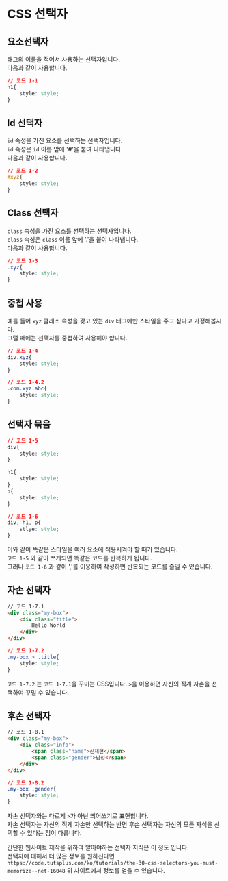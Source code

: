 # CSS 선택자

## 요소선택자

태그의 이름을 적어서 사용하는 선택자입니다.\
다음과 같이 사용합니다.

```css
// 코드 1-1
h1{
    style: style;
}
```

## Id 선택자

`id` 속성을 가진 요소를 선택하는 선택자입니다.\
`id` 속성은 `id` 이름 앞에 '#'을 붙여 나타냅니다.\
다음과 같이 사용합니다.

```css
// 코드 1-2
#xyz{
    style: style;
}
```

## Class 선택자

`class` 속성을 가진 요소를 선택하는 선택자입니다.\
`class` 속성은 `class` 이름 앞에 '.'을 붙여 나타냅니다.\
다음과 같이 사용합니다.

```css
// 코드 1-3
.xyz{
    style: style;
}
```

## 중첩 사용

예를 들어 `xyz` 클래스 속성을 갖고 있는 `div` 태그에만 스타일을 주고 싶다고 가정해봅시다.\
그럴 때에는 선택자를 중첩하여 사용해야 합니다.

```css
// 코드 1-4
div.xyz{
    style: style;
}
```

```css
// 코드 1-4.2
.com.xyz.abc{
    style: style;
}
```

## 선택자 묶음


```css
// 코드 1-5
div{
    style: style;
}

h1{
    style: style;
}
p{
    style: style;
}
```

```css
// 코드 1-6
div, h1, p{
    stlye: style;
}
```

이와 같이 똑같은 스타일을 여러 요소에 적용시켜야 할 때가 있습니다.\
`코드 1-5` 와 같이 쓰게되면 똑같은 코드를 반복하게 됩니다.\
그러나 `코드 1-6` 과 같이 ','를 이용하여 작성하면 반복되는 코드를 줄일 수 있습니다.

## 자손 선택자
```html
// 코드 1-7.1 
<div class="my-box">
    <div class="title">
        Hello World
    </div>
</div>
```

```css
// 코드 1-7.2
.my-box > .title{
    style: style;
}
```

`코드 1-7.2` 는 `코드 1-7.1`을 꾸미는 CSS입니다.
`>`을 이용하면 자신의 직계 자손을 선택하여 꾸밀 수 있습니다.

## 후손 선택자
```html
// 코드 1-8.1
<div class="my-box">
    <div class="info">
        <span class="name">신재헌</span>
        <span class="gender">남성</span>
    </div>
</div>
```

```css
// 코드 1-8.2
.my-box .gender{
    style: style;
}
```

자손 선택자와는 다르게 `>`가 아닌 띄어쓰기로 표현합니다.\
자손 선택자는 자신의 직계 자손만 선택하는 반면 후손 선택자는 자신의 모든 자식을 선택할 수 있다는 점이 다릅니다.

간단한 웹사이트 제작을 위하여 알아야하는 선택자 지식은 이 정도 입니다.\
선택자에 대해서 더 많은 정보를 원하신다면 
`https://code.tutsplus.com/ko/tutorials/the-30-css-selectors-you-must-memorize--net-16048`
위 사이트에서 정보를 얻을 수 있습니다.
